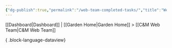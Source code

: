 ```yaml
---
{"dg-publish":true,"permalink":"/web-team-completed-tasks/","title":"Web Team Completed Tasks","hide":true,"tags":["work"],"noteIcon":"","created":"2024-09-21T08:55:08.272-07:00","updated":"2024-10-03T10:26:50.362-07:00"}
---
```


[[Dashboard\|Dashboard]] | [[Garden Home\|Garden Home]] > [[C&M Web Team\|C&M Web Team]]



{ .block-language-dataview}